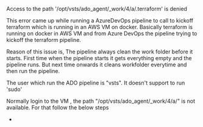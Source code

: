 
Access to the path '/opt/vsts/ado_agent/_work/4/a/.terraform' is denied

This error came up while running a AzureDevOps pipeline to call to kickoff terraform which is running in an AWS VM on docker. 
Basically terraform is running on docker in AWS VM and from Azure DevOps the pipeline trying to kickoff the terraform pipeline. 

Reason of this issue is, The pipeline always clean the work folder before it starts. First time when the pipeline starts it gets everything empty and the pipeline runs.
But next time onwards it cleans workfolder everytime and then run the pipeline. 

The user which run the ADO pipeline is "vsts". It doesn't support to run 'sudo'

Normally login to the VM , the path "/opt/vsts/ado_agent/_work/4/a/" is not available. For that follow the below steps

-
